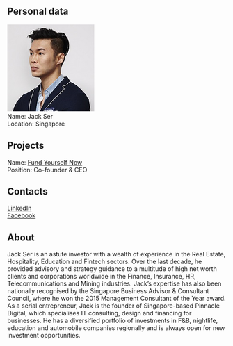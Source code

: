 ## Personal data
![jack ser photo](photo/jack_ser.jpg)  
Name:   Jack Ser  
Location: Singapore  
## Projects 
Name: [Fund Yourself Now](../projects/fund_yourself_now.md)  
Position: Co-founder & CEO   
## Contacts
[LinkedIn](https://www.linkedin.com/in/jack-ser-42330562/)      
[Facebook](https://www.facebook.com/jack.ser1?ref=br_rs)
## About
Jack Ser is an astute investor with a wealth of experience in the Real Estate, Hospitality, Education and Fintech sectors. Over the last decade, he provided advisory and strategy guidance to a multitude of high net worth clients and corporations worldwide in the Finance, Insurance, HR, Telecommunications and Mining industries. Jack’s expertise has also been nationally recognised by the Singapore Business Advisor & Consultant Council, where he won the 2015 Management Consultant of the Year award.
As a serial entrepreneur, Jack is the founder of Singapore-based Pinnacle Digital, which specialises IT consulting, design and financing for businesses. He has a diversified portfolio of investments in F&B, nightlife, education and automobile companies regionally and is always open for new investment opportunities.
